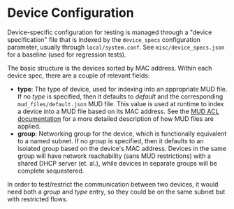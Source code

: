 # Device Configuration

Device-specific configuration for testing is managed through a
"device specification" file that is indexed by the `device_specs` configuration
parameter, usually through `local/system.conf`. See `misc/device_specs.json`
for a baseline (used for regression tests).

The basic structure is the devices sorted by MAC address. Within each device
spec, there are a couple of relevant fields:

* <b>type</b>: The type of device, used for indexing into an appropriate MUD
file. If no <em>type</em> is specified, then it defaults to <em>default</em>
and the corresponding `mud_files/default.json` MUD file. This value is
used at runtime to index a device into a MUD file based on its MAC address.
See the [MUD ACL documentation](mudacl.md) for a more detailed description
of how MUD files are applied.
* <b>group</b>: Networking group for the device, which is functionally
equivalent to a named subnet. If no <em>group</em> is specified, then it
defaults to an isolated group based on the device's MAC address. Devices in
the same group will have network reachability (sans MUD restrictions) with
a shared DHCP server (et. al.), while devices in separate groups will be
complete sequestered.

In order to test/restrict the communication between two devices, it would need
both a _group_ and _type_ entry, so they could be on the same subnet but with
restricted flows.
